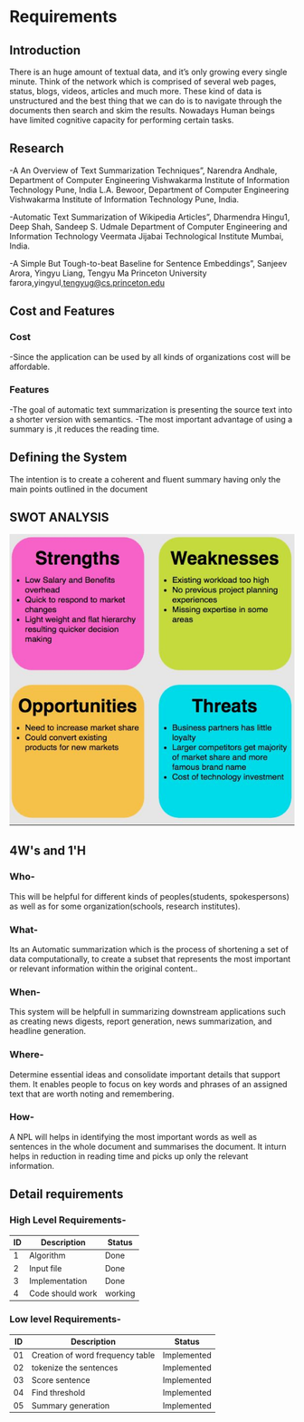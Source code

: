 # Requirements
## Introduction
There is an huge amount of textual data, and it’s only growing every single minute.
Think of the network which is comprised of several web pages, status, blogs, videos, articles and much more.
These kind of data is unstructured and the best thing that we can do is to navigate through the documents then search and skim the results. Nowadays Human beings have limited cognitive capacity for performing certain tasks.

## Research
-A An Overview of Text Summarization Techniques”, Narendra Andhale, Department of Computer Engineering Vishwakarma Institute of Information Technology Pune, India L.A. Bewoor, Department of Computer Engineering Vishwakarma Institute of Information Technology Pune, India.

-Automatic Text Summarization of Wikipedia Articles”, Dharmendra Hingu1, Deep Shah, Sandeep S. Udmale Department of Computer Engineering and Information Technology Veermata Jijabai Technological Institute Mumbai, India.

-A Simple But Tough-to-beat Baseline for Sentence Embeddings”, Sanjeev Arora, Yingyu Liang, Tengyu Ma Princeton University farora,yingyul,tengyug@cs.princeton.edu

## Cost and Features
### Cost
-Since the application can be used by all kinds of organizations cost will be affordable. 
### Features
-The goal of automatic text summarization is presenting the source text into a shorter version with semantics. 
-The most important advantage of using a summary is ,it reduces the reading time.
## Defining the System
The intention is to create a coherent and fluent summary having only the main points outlined in the document

## SWOT ANALYSIS
![alt text](https://github.com/Pavanas-06/Text-summarization/blob/main/1_Requirement/SWOT%20analysis.JPG)

## 4W's and 1'H
### Who-
This will be helpful for different kinds of peoples(students, spokespersons) as well as for some organization(schools, research institutes).  
### What-
Its an Automatic summarization which is the process of shortening a set of data computationally, to create a subset that represents the most important or relevant information within the original content..
### When-
This system will be helpfull in summarizing downstream applications such as creating news digests, report generation, news summarization, and headline generation.
### Where-
Determine essential ideas and consolidate important details that support them. It enables people to focus on key words and phrases of an assigned text that are worth noting and remembering.
### How-
A NPL will helps in identifying the most important words as well as sentences in the whole document and summarises the document. It inturn helps in reduction in reading time and picks up only the relevant information.
 
## Detail requirements
### High Level Requirements-
| ID        | Description           | Status  |
| ------------- |-------------| -----|
|1|Algorithm |Done|
|2|Input file |Done|
|3|Implementation |Done|
|4|Code should work |working|
### Low level Requirements-
| ID        | Description           | Status   |
| ------------- |-------------| -----|
| 01    | Creation of word frequency table | Implemented |
| 02    | tokenize the sentences|   Implemented |
| 03    | Score sentence    |    Implemented |
| 04    | Find threshold | Implemented |
| 05    | Summary generation  |   Implemented |
